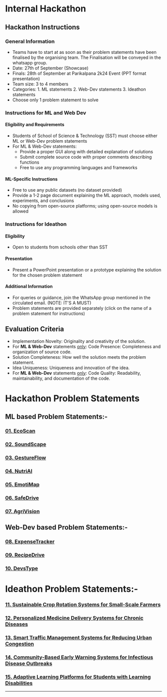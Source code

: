 # Internal Hackathon

## Hackathon Instructions
### General Information
- Teams have to start at as soon as their problem statements have been finalised by the organising team. The Finalisation will be conveyed in the whatsapp group.
- Date: 27th of September (Showcase)
- Finals: 28th of September at Parikalpana 2k24 Event (PPT format presentation)
- Team size: 3 to 4 members
- Categories: 1. ML statements   2. Web-Dev statements   3. Ideathon statements
- Choose only 1 problem statement to solve


### Instructions for ML and Web Dev
#### Eligibility and Requirements
- Students of School of Science & Technology (SST) must choose either ML or Web-Dev problem statements
- For ML & Web-Dev statements:
  - Provide a proper GUI along with detailed explanation of solutions
  - Submit complete source code with proper comments describing functions
  - Free to use any programming languages and frameworks
    
#### ML-Specific Instructions
  - Free to use any public datasets (no dataset provided)
  - Provide a 1-2 page document explaining the ML approach, models used, experiments, and conclusions
  - No copying from open-source platforms; using open-source models is allowed

### Instructions for Ideathon
#### Eligibility
- Open to students from schools other than SST

#### Presentation
- Present a PowerPoint presentation or a prototype explaining the solution for the chosen problem statement

#### Additional Information
- For queries or guidance, join the WhatsApp group mentioned in the circulated email. (NOTE: IT'S A MUST)
- Problem statements are provided separately (click on the name of a problem statement for instructions)

## Evaluation Criteria

- Implementation Novelty: Originality and creativity of the solution.
- For **ML & Web-Dev** statements <ins>only</ins>: Code Presence: Completeness and organization of source code.
- Solution Completeness: How well the solution meets the problem statement.
- Idea Uniqueness: Uniqueness and innovation of the idea.
- For **ML & Web-Dev** statements <ins>only</ins>: Code Quality: Readability, maintainability, and documentation of the code.

# Hackathon Problem Statements

## ML based Problem Statements:-

### [01. EcoScan](./01EcoScan/README.md)

### [02. SoundScape](./02SoundScape/README.md)

### [03. GestureFlow](./03GestureFlow/README.md)

### [04. NutriAI](./04NutriAI/README.md)

### [05. EmotiMap](./05EmotiMap/README.md)

### [06. SafeDrive](./06SafeDrive/README.md)

### [07. AgriVision](./07AgriVision/README.md)

## Web-Dev based Problem Statements:-

### [08. ExpenseTracker](./08ExpenseTracker/README.md)

### [09. RecipeDrive](./09RecipeDrive/README.md)

### [10. DevsType](./10DevsType/README.md)

# Ideathon Problem Statements:- 

### [11. Sustainable Crop Rotation Systems for Small-Scale Farmers](./11Agri_SustainableCropRotations/README.md)

### [12. Personalized Medicine Delivery Systems for Chronic Diseases](./12Pharmacy_PersonalizedMedicineDeliverySystem/README.md)

### [13. Smart Traffic Management Systems for Reducing Urban Congestion](./13_Transport_Traffic_System/README.md)

### [14. Community-Based Early Warning Systems for Infectious Disease Outbreaks](./14_Public_Health_Warning_Systems/README.md)

### [15. Adaptive Learning Platforms for Students with Learning Disabilities](./15_Education_Tech_Learning_Platform_Disabilities/README.md)

---
